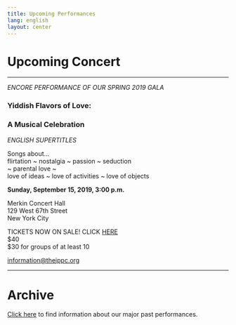 ```yaml
---
title: Upcoming Performances
lang: english
layout: center
---
```


# Upcoming Concert
  
_____

*ENCORE PERFORMANCE OF OUR SPRING 2019 GALA*

### Yiddish Flavors of Love:
### A Musical Celebration

*ENGLISH SUPERTITLES*

Songs about...  
flirtation ~ nostalgia ~ passion ~ seduction  
~ parental love ~  
love of ideas ~ love of activities ~ love of objects

**Sunday, September 15, 2019, 3:00 p.m.**

Merkin Concert Hall  
129 West 67th Street  
New York City

TICKETS NOW ON SALE!  CLICK [HERE](https://www.kaufmanmusiccenter.org/mch/event/yiddish-flavors-of-love/)  
$40  
$30 for groups of at least 10  

[information@thejppc.org](mailto:information@thejppc.org)

_____

# Archive

[Click here](concerts_archive.html) to find information about our major past performances.
